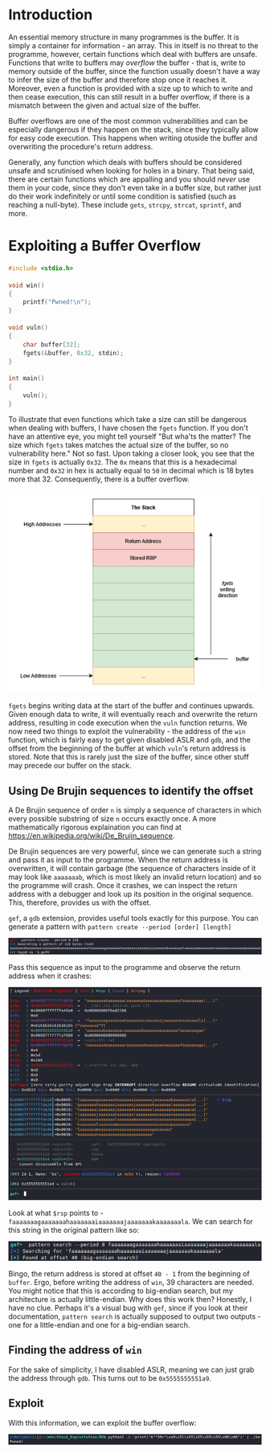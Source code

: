# Introduction
An essential memory structure in many programmes is the buffer. It is simply a container for information - an array. This in itself is no threat to the programme, however, certain functions which deal with buffers are unsafe. Functions that write to buffers may *overflow* the buffer - that is, write to memory outside of the buffer, since the function usually doesn't have a way to infer the size of the buffer and therefore stop once it reaches it. Moreover, even a function is provided with a size up to which to write and then cease execution, this can still result in a buffer overflow, if there is a mismatch between the given and actual size of the buffer.

Buffer overflows are one of the most common vulnerabilities and can be especially dangerous if they happen on the stack, since they typically allow for easy code execution. This happens when writing otuside the buffer and overwriting the procedure's return address.

Generally, any function which deals with buffers should be considered unsafe and scrutinised when looking for holes in a binary. That being said, there are certain functions which are appalling and you should *never* use them in your code, since they don't even take in a buffer size, but rather just do their work indefinitely or until some condition is satisfied (such as reaching a null-byte). These include `gets`, `strcpy`, `strcat`, `sprintf`, and more.

# Exploiting a Buffer Overflow
```cpp
#include <stdio.h>

void win()
{
	printf("Pwned!\n");
}

void vuln()
{
	char buffer[32];
	fgets(&buffer, 0x32, stdin);
}

int main()
{
	vuln();
}
```

To illustrate that even functions which take a size can still be dangerous when dealing with buffers, I have chosen the `fgets` function. If you don't have an attentive eye, you might tell yourself "But wha'ts the matter? The size which `fgets` takes matches the actual size of the buffer, so no vulnerability here." Not so fast. Upon taking a closer look, you see that the size in `fgets` is actually `0x32`. The `0x` means that this is a hexadecimal number and `0x32` in hex is actually equal to `50` in decimal which is 18 bytes more that 32. Consequently, there is a buffer overflow.

![](Resources/Images/SBO_fgets_stack.png)

`fgets` begins writing data at the start of the buffer and continues upwards. Given enough data to write, it will eventually reach and overwrite the return address, resulting in code execution when the `vuln` function returns. We now need two things to exploit the vulnerability - the address of the `win` function, which is fairly easy to get given disabled ASLR and `gdb`, and the offset from the beginning of the buffer at which `vuln`'s return address is stored. Note that this is rarely just the size of the buffer, since other stuff may precede our buffer on the stack.

## Using De Brujin sequences to identify the offset
A De Brujin sequence of order `n` is simply a sequence of characters in which every possible substring of size `n` occurs exactly once. A more mathematically rigorous explaination you can find at https://en.wikipedia.org/wiki/De_Bruijn_sequence.

De Brujin sequences are very powerful, since we can generate such a string and pass it as input to the programme. When the return address is overwritten, it will contain garbage (the sequence of characters inside of it may look like `aaaaaaab`, which is most likely an invalid return location) and so the programme will crash. Once it crashes, we can inspect the return address with a debugger and look up its position in the original sequence. This, therefore, provides us with the offset.

`gef`, a `gdb` extension, provides useful tools exactly for this purpose. You can generate a pattern with 
`pattern create --period [order] [length]`

![](Resources/Images/SBO_gef_pattern_create.png)

Pass this sequence as input to the programme and observe the return address when it crashes:

![](Resources/Images/SBO_ret_addr_crash.png)

Look at what `$rsp` points to - `faaaaaaagaaaaaaahaaaaaaaiaaaaaaajaaaaaaakaaaaaaala`. We can search for this string in the original pattern like so:

![](Resources/Images/SBO_gef_pattern_search.png)

Bingo, the return address is stored at offset `40 - 1` from the beginning of `buffer`. Ergo, before writing the address of `win`, 39 characters are needed. You might notice that this is according to big-endian search, but my architecture is actually little-endian. Why does this work then? Honestly, I have no clue. Perhaps it's a visual bug with `gef`, since if you look at their documentation, `pattern search` is actually supposed to output two outputs - one for a little-endian and one for a big-endian search.

## Finding the address of `win`
For the sake of simplicity, I have disabled ASLR, meaning we can just grab the address through `gdb`. This turns out to be `0x5555555551a9`.

## Exploit
With this information, we can exploit the buffer overflow:

![](Resources/Images/SBO_pwn.png)